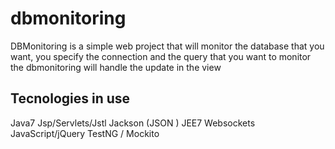 dbmonitoring
============

DBMonitoring is a simple web project that will monitor the database that you want, you specify the connection and the query that you want to monitor the dbmonitoring will handle the update in the view




Tecnologies in use
-------
Java7
Jsp/Servlets/Jstl
Jackson (JSON )
JEE7 Websockets
JavaScript/jQuery
TestNG / Mockito
